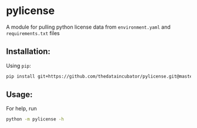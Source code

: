 # pylicense
A module for pulling python license data from `environment.yaml` and `requirements.txt` files

## Installation:
Using `pip`:

```bash
pip install git+https://github.com/thedataincubator/pylicense.git@master
```

## Usage:
For help, run

```bash
python -m pylicense -h
```
